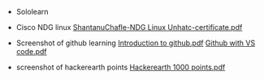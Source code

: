 * Sololearn
* Cisco NDG linux
[ShantanuChafle-NDG Linux Unhatc-certificate.pdf](https://github.com/Shantanu3107/m1_Matrix_Operations_Utility/files/8035594/ShantanuChafle-NDG.Linux.Unhatc-certificate.pdf)
* Screenshot of github learning
[Introduction to github.pdf](https://github.com/Shantanu3107/m1_Matrix_Operations_Utility/files/8035574/Introduction.to.github.pdf)
[Github with VS code.pdf](https://github.com/Shantanu3107/m1_Matrix_Operations_Utility/files/8035576/Github.with.VS.code.pdf)

* screenshot of hackerearth points
[Hackerearth  1000 points.pdf](https://github.com/Shantanu3107/m1_Matrix_Operations_Utility/files/8035589/Hackerearth.1000.points.pdf)
